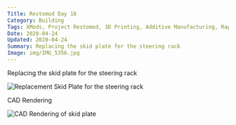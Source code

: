 ```yaml
---
Title: Restomod Day 16
Category: Building
Tags: XMods, Project Restomod, 3D Printing, Additive Manufacturing, Rapid Prototyping
Date: 2020-04-24
Updated: 2020-04-24
Summary: Replacing the skid plate for the steering rack
Image: img/IMG_5356.jpg
---
```


Replacing the skid plate for the steering rack

![Replacement Skid Plate for the steering rack]({attach}/img/IMG_5356.jpg)

CAD Rendering

![CAD Rendering of skid plate]({attach}/img/CAD_Skidplate_2020-04-24.jpg)

